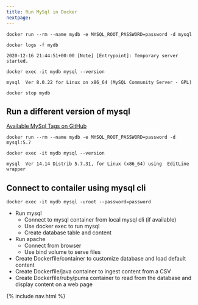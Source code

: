 ```yaml
---
title: Run MySql in Docker
nextpage: 
---
```


```
docker run --rm --name mydb -e MYSQL_ROOT_PASSWORD=password -d mysql
```

```
docker logs -f mydb
```

```output
2020-12-16 21:44:51+00:00 [Note] [Entrypoint]: Temporary server started.
```


```
docker exec -it mydb mysql --version
```

```output
mysql  Ver 8.0.22 for Linux on x86_64 (MySQL Community Server - GPL)
```

```
docker stop mydb
```

## Run a different version of mysql
[Available MySql Tags on GitHub](https://hub.docker.com/_/mysql?tab=tags&page=1&ordering=last_updated)

```
docker run --rm --name mydb -e MYSQL_ROOT_PASSWORD=password -d mysql:5.7
```

```
docker exec -it mydb mysql --version
```

```output
mysql  Ver 14.14 Distrib 5.7.31, for Linux (x86_64) using  EditLine wrapper
```

## Connect to contailer using mysql cli

```
docker exec -it mydb mysql -uroot --password=password
```


- Run mysql
  - Connect to mysql container from local mysql cli (if available)
  - Use docker exec to run mysql
  - Create database table and content
- Run apache
  - Connect from browser
  - Use bind volume to serve files
- Create Dockerfile/container to customize database and load default content
- Create Dockerfile/java container to ingest content from a CSV
- Create Dockerfile/ruby/puma container to read from the database and display content on a web page

{% include nav.html %}
